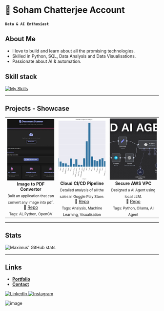 <!--
Credits and references used in this README:

1) Layout ideas and section inspiration:
   https://github.com/abhisheknaiidu/awesome-github-profile-readme?tab=readme-ov-file#descriptive-

2) Skill icons (SVG badges):
   https://github.com/tandpfun/skill-icons?tab=readme-ov-file#icons-list

3) GitHub stats card:
   https://github.com/anuraghazra/github-readme-stats
-->

# 🐐 Soham Chatterjee Account
**`Data & AI Enthusiast`** 

## About Me
- I love to build and learn about all the promising technologies.
- Skilled in Python, SQL, Data Analysis and Data Visualisations.
- Passionate about AI & automation.

## Skill stack
<!-- Skill icons provided by skill-icons. Full icon list and names:
     https://github.com/tandpfun/skill-icons?tab=readme-ov-file#icons-list -->
[![My Skills](https://skillicons.dev/icons?i=pycharm,replit,github,mysql,python,flask,opencv,sklearn,html,css,figma&theme=light)](https://skillicons.dev)



---

## Projects - Showcase

<table>
  <tr>
    <td align="center" width="33%">
      <a href="https://github.com/VibeCipher/Image2Pdf_Scanner.git">
        <img src="1746717550341.jpg"
             alt="Pdf Project"
             style="width:100%; height:200px; object-fit:cover;"/>
      </a>
      <br/>
      <b>Image to PDF Convertor</b><br/>
      <sub>Built an application that can convert any image into pdf.</sub><br/>
      🔗 <a href="https://github.com/VibeCipher/Image2Pdf_Scanner.git">Repo</a>
      <br/>
      <sub>Tags: AI, Python, OpenCV</sub>
    </td>
    <td align="center" width="33%">
      <a href="https://github.com/VibeCipher/Google_Play_Store_Analysis.git">
        <img src="423507587-bb4de371-9bd8-4b7a-ad14-b5cd4190ec18.jpg"
             alt="Play Store Analysis"
             style="width:100%; height:200px; object-fit:cover;"/>
      </a>
      <br/>
      <b>Cloud CI/CD Pipeline</b><br/>
      <sub>Detailed analysis of all the sales in Goggle Play Store.</sub><br/>
      🔗 <a href="https://github.com/VibeCipher/Google_Play_Store_Analysis.git">Repo</a>
      <br/>
      <sub>Tags: Analysis, Machine Learning, Visualisation</sub>
    </td>
    <td align="center" width="33%">
      <a href="https://github.com/VibeCipher/Local_AIAgent_Restaurant.git">
        <img src="maxresdefault.jpg"
             alt="AI Agent"
             style="width:100%; height:200px; object-fit:cover;"/>
      </a>
      <br/>
      <b>Secure AWS VPC</b><br/>
      <sub>Designed a AI Agent using local LLM.</sub><br/>
      🔗 <a href="https://github.com/VibeCipher/Local_AIAgent_Restaurant.git">Repo</a>
      <br/>
      <sub>Tags: Python, Ollama, AI Agent</sub>
    </td>
  </tr>
</table>

---

## Stats
<!-- Stats card by anuraghazra/github-readme-stats
     Customization guide:
     - Hide private contributions: &count_private=true|false
     - Theme list: ?theme=gruvbox,radical,tokyonight,onedark,dracula etc.
     - Show icons: &show_icons=true
     Docs: https://github.com/anuraghazra/github-readme-stats -->
![Maximus' GitHub stats](https://github-readme-stats.vercel.app/api?username=maximus-soares&show_icons=true&theme=gruvbox)

---

## Links
<!-- Section layout inspired by Awesome GitHub Profile README "Descriptive" patterns:
     https://github.com/abhisheknaiidu/awesome-github-profile-readme?tab=readme-ov-file#descriptive- -->
- [**Portfolio**](https://learn.nextwork.org/happy_maroon_jolly_red_currant/portfolio)
- [**Contact**](mailto:maximus@nextwork.org)

<a href="https://www.linkedin.com/in/maximus-soares/" target="blank">
  <img src="https://skillicons.dev/icons?i=linkedin" alt="LinkedIn" />
</a>
<a href="https://www.instagram.com/mmaximus.soares/" target="blank">
  <img src="https://skillicons.dev/icons?i=instagram" alt="Instagram" />
</a>

<!-- Optional: fun GIF. Consider replacing with contribution streak or removing for a tighter, more professional finish. -->
![image](https://media.giphy.com/media/v1.Y2lkPTc5MGI3NjExdXh2ZzdlYWZndHl2dWcyb2RveHlpYzhsand5YmRmaHRwdXhlcGZhZyZlcD12MV9naWZzX3RyZW5kaW5nJmN0PWc/l3q2wJsC23ikJg9xe/giphy.gif)
